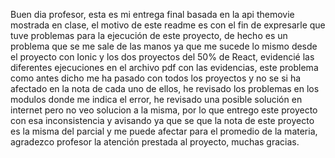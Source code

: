 Buen dia profesor, esta es mi entrega final basada en la api themovie mostrada en clase, el motivo de este readme es con el fin
de expresarle que tuve problemas para la ejecución de este proyecto, de hecho es un problema que se me sale de las manos ya que
me sucede lo mismo desde el proyecto con Ionic y los dos proyectos del 50% de React, evidencié las diferentes ejecuciones en
el archivo pdf con las evidencias, este problema como antes dicho me ha pasado con todos los proyectos y no se si ha afectado
en la nota de cada uno de ellos, he revisado los problemas en los modulos donde me indica el error, he revisado una posible solución
en internet pero no veo solucion a la misma, por lo que entrego este proyecto con esa inconsistencia y avisando ya que se que la nota
de este proyecto es la misma del parcial y me puede afectar para el promedio de la materia, agradezco profesor la atención prestada al 
proyecto, muchas gracias.
